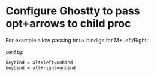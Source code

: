 # Configure Ghostty to pass opt+arrows to child proc

For example allow passing tmux bindigs for M+Left/Right:

`config`:
```
keybind = alt+left=unbind
keybind = alt+right=unbind
```
